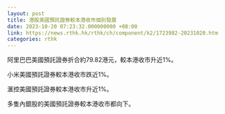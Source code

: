 ```yaml
---
layout: post
title: 港股美國預託證券較本港收市個別發展
date: 2023-10-20 07:23:32.000000000 +08:00
link: https://news.rthk.hk/rthk/ch/component/k2/1723982-20231020.htm
categories: rthk
---
```


阿里巴巴美國預託證券折合約79.82港元，較本港收市升近1%。

小米美國預託證券較本港收市跌近1%。

滙控美國預託證券較本港收市升近1%。

多隻內銀股的美國預託證券較本港收市都向下。
